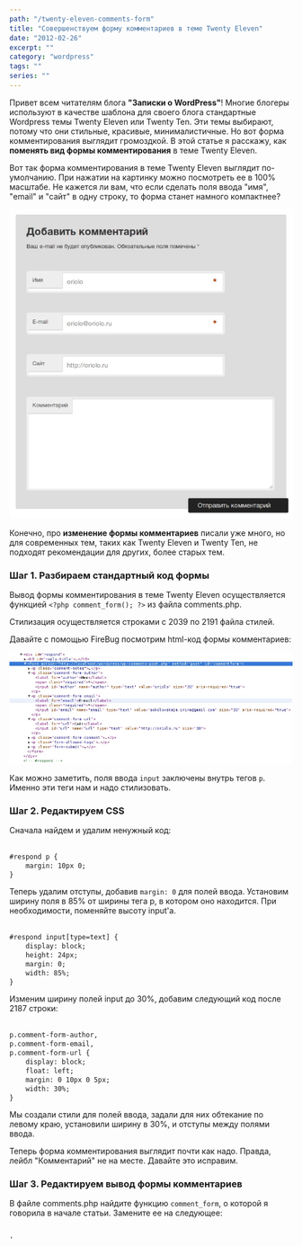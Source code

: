 ```yaml
---
path: "/twenty-eleven-comments-form"
title: "Совершенствуем форму комментариев в теме Twenty Eleven"
date: "2012-02-26"
excerpt: ""
category: "wordpress"
tags: ""
series: ""
---
```


Привет всем читателям блога **"Записки о WordPress"**! Многие блогеры используют в качестве шаблона для своего блога стандартные Wordpress темы Twenty Eleven или Twenty Ten. Эти темы выбирают, потому что они стильные, красивые, минималистичные. Но вот форма комментирования выглядит громоздкой. В этой статье я расскажу, как **поменять вид формы комментирования** в теме Twenty Eleven.

Вот так форма комментирования в теме Twenty Eleven выглядит по-умолчанию. При нажатии на картинку можно посмотреть ее в 100% масштабе. Не кажется ли вам, что если сделать поля ввода "имя", "email" и "сайт" в одну строку, то форма станет намного компактнее?

[![Twenty Eleven форма комментариев](images/screenshot_004.jpeg)](http://oriolo.ru/wp-content/uploads/2012/01/screenshot_004.jpeg)

Конечно, про **изменение формы комментариев** писали уже много, но для современных тем, таких как Twenty Eleven и Twenty Ten, не подходят рекомендации для других, более старых тем.

### Шаг 1. Разбираем стандартный код формы

Вывод формы комментирования в теме Twenty Eleven осуществляется функцией `<?php comment_form(); ?>` из файла comments.php.

Стилизация осуществляется строками с 2039 по 2191 файла стилей.

Давайте с помощью FireBug посмотрим html-код формы комментариев:

[![код формы комментариев](images/screenshot_006.jpeg)](http://oriolo.ru/wp-content/uploads/2012/02/screenshot_006.jpeg)

Как можно заметить, поля ввода `input` заключены внутрь тегов `p`. Именно эти теги нам и надо стилизовать.

### Шаг 2. Редактируем CSS

Сначала найдем и удалим ненужный код:

```

#respond p {
	margin: 10px 0;
}
```

Теперь удалим отступы, добавив `margin: 0` для полей ввода. Установим ширину поля в 85% от ширины тега p, в котором оно находится. При необходимости, поменяйте высоту input'а.

```

#respond input[type=text] {
	display: block;
	height: 24px;
	margin: 0;
	width: 85%;
}
```

Изменим ширину полей input до 30%, добавим следующий код после 2187 строки:

```

p.comment-form-author,
p.comment-form-email,
p.comment-form-url {
	display: block;
	float: left;
	margin: 0 10px 0 5px;
	width: 30%;
}
```

Мы создали стили для полей ввода, задали для них обтекание по левому краю, установили ширину в 30%, и отступы между полями ввода.

Теперь форма комментирования выглядит почти как надо. Правда, лейбл "Комментарий" не на месте. Давайте это исправим.

### Шаг 3. Редактируем вывод формы комментариев

В файле comments.php найдите функцию `comment_form`, о которой я говорила в начале статьи. Замените ее на следующее:

```

'
```
